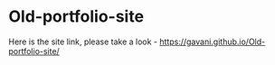 # Old-portfolio-site
Here is the site link, please take a look - https://gavani.github.io/Old-portfolio-site/
